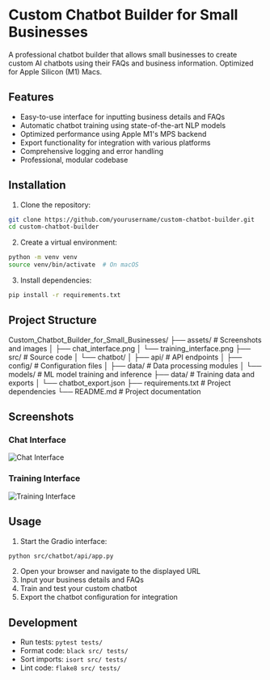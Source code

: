 # Custom Chatbot Builder for Small Businesses

A professional chatbot builder that allows small businesses to create custom AI chatbots using their FAQs and business information. Optimized for Apple Silicon (M1) Macs.

## Features

- Easy-to-use interface for inputting business details and FAQs
- Automatic chatbot training using state-of-the-art NLP models
- Optimized performance using Apple M1's MPS backend
- Export functionality for integration with various platforms
- Comprehensive logging and error handling
- Professional, modular codebase

## Installation

1. Clone the repository:
```bash
git clone https://github.com/yourusername/custom-chatbot-builder.git
cd custom-chatbot-builder
```

2. Create a virtual environment:
```bash
python -m venv venv
source venv/bin/activate  # On macOS
```

3. Install dependencies:
```bash
pip install -r requirements.txt
```

## Project Structure

Custom_Chatbot_Builder_for_Small_Businesses/
├── assets/                    # Screenshots and images
│   ├── chat_interface.png
│   └── training_interface.png
├── src/                      # Source code
│   └── chatbot/
│       ├── api/             # API endpoints
│       ├── config/          # Configuration files
│       ├── data/           # Data processing modules
│       └── models/         # ML model training and inference
├── data/                    # Training data and exports
│   └── chatbot_export.json
├── requirements.txt         # Project dependencies
└── README.md               # Project documentation

## Screenshots

### Chat Interface
![Chat Interface](assets/chat_interface.png)

### Training Interface
![Training Interface](assets/training_interface.png)

## Usage

1. Start the Gradio interface:
```bash
python src/chatbot/api/app.py
```

2. Open your browser and navigate to the displayed URL
3. Input your business details and FAQs
4. Train and test your custom chatbot
5. Export the chatbot configuration for integration

## Development

- Run tests: `pytest tests/`
- Format code: `black src/ tests/`
- Sort imports: `isort src/ tests/`
- Lint code: `flake8 src/ tests/`

